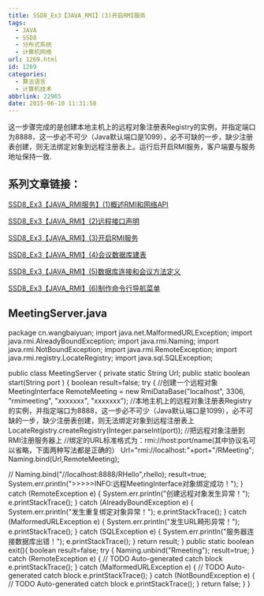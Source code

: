 ```yaml
---
title: SSD8_Ex3【JAVA_RMI】(3)开启RMI服务
tags:
  - JAVA
  - SSD8
  - 分布式系统
  - 计算机网络
url: 1269.html
id: 1269
categories:
  - 算法语言
  - 计算机技术
abbrlink: 22965
date: 2015-06-10 11:31:58
---
```


这一步骤完成的是创建本地主机上的远程对象注册表Registry的实例，并指定端口为8888，这一步必不可少（Java默认端口是1099），必不可缺的一步，缺少注册表创建，则无法绑定对象到远程注册表上。运行后开启RMI服务，客户端要与服务地址保持一致.

系列文章链接：
-------

[SSD8\_Ex3【JAVA\_RMI服务】(1)概述RMI和网络API](http://baiyuan.wang/ssd8-ex3-java-rmi-services-1-an-overview-of-rmi-and-web-api.html)

[SSD8\_Ex3【JAVA\_RMI】(2)远程接口声明](http://baiyuan.wang/ssd8-ex3-java-rmi-2-remote-interface-declarations.html)

[SSD8\_Ex3【JAVA\_RMI】(3)开启RMI服务](http://baiyuan.wang/ssd8-ex3-java-rmi-3-open-the-rmi-service.html)

[SSD8\_Ex3【JAVA\_RMI】(4)会议数据库建表](http://baiyuan.wang/ssd8-ex3-java-rmi-4-the-conference-database-tables.html)

[SSD8\_Ex3【JAVA\_RMI】(5)数据库连接和会议方法定义](http://baiyuan.wang/ssd8-ex3-java-rmi-5-the-database-connection-and-session-method-definition.html)

[SSD8\_Ex3【JAVA\_RMI】(6)制作命令行导航菜单](http://baiyuan.wang/java-rmi-6-making-the-command-line-navigation-menu.html)

MeetingServer.java
------------------

package cn.wangbaiyuan;
import java.net.MalformedURLException;
import java.rmi.AlreadyBoundException;
import java.rmi.Naming;
import java.rmi.NotBoundException;
import java.rmi.RemoteException;
import java.rmi.registry.LocateRegistry;
import java.sql.SQLException;

public class MeetingServer {
	private static String Url;
	 public static boolean start(String port ) { 
boolean result=false;
	        try { 
	            //创建一个远程对象 
	            MeetingInterface RemoteMeeting = new RmiDataBase("localhost", 3306, "rmimeeting",
						"xxxxxxx", "xxxxxxx"); 
	            //本地主机上的远程对象注册表Registry的实例，并指定端口为8888，这一步必不可少（Java默认端口是1099），必不可缺的一步，缺少注册表创建，则无法绑定对象到远程注册表上 
	            LocateRegistry.createRegistry(Integer.parseInt(port)); 
	            //把远程对象注册到RMI注册服务器上
	            //绑定的URL标准格式为：rmi://host:port/name(其中协议名可以省略，下面两种写法都是正确的）
	            Url="rmi://localhost:"+port+"/RMeeting";
	            Naming.bind(Url,RemoteMeeting); 
	            
//	            Naming.bind("//localhost:8888/RHello",rhello); 
	            result=true;
	            System.err.println(">>>>>INFO:远程MeetingInterface对象绑定成功！"); 
	        } catch (RemoteException e) { 
	            System.err.println("创建远程对象发生异常！"); 
	            e.printStackTrace(); 
	        } catch (AlreadyBoundException e) { 
	            System.err.println("发生重复绑定对象异常！"); 
	            e.printStackTrace(); 
	        } catch (MalformedURLException e) { 
	            System.err.println("发生URL畸形异常！"); 
	            e.printStackTrace(); 
	        } catch (SQLException e) {
				System.err.println("服务器连接数据库出错！"); 
				e.printStackTrace();
			}
			return result; 
	    } 
	 public static boolean exit(){
		 boolean result=false;
		 try {
			Naming.unbind("Rmeeting");
			result=true;
		} catch (RemoteException e) {
			// TODO Auto-generated catch block
			e.printStackTrace();
		} catch (MalformedURLException e) {
			// TODO Auto-generated catch block
			e.printStackTrace();
		} catch (NotBoundException e) {
			// TODO Auto-generated catch block
			e.printStackTrace();
		}
		return false;
	 }
}